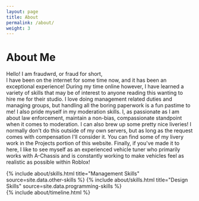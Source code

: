 ```yaml
---
layout: page
title: About
permalink: /about/
weight: 3
---
```


<link rel="shortcut icon" type="image/x-icon" href="{{ "/images/favicon.ico" | prepend: site.baseurl }}" >

# **About Me**

Hello! I am fraudwrd, or fraud for short,<br>
I have been on the internet for some time now, and it has been an exceptional experience! During my time online however, I have learned a variety of skills that may be of interest to anyone reading this wanting to hire me for their studio. I love doing management related duties and managing groups, but handling all the boring paperwork is a fun pastime to me! I also pride myself in my moderation skills. I, as passionate as I am about law enforcement, maintain a non-bias, compassionate standpoint when it comes to moderation. I can also brew up some pretty nice liveries! I normally don't do this outside of my own servers, but as long as the request comes with compensation I'll consider it. You can find some of my livery work in the Projects portion of this website. Finally, if you've made it to here, I like to see myself as an experienced
vehicle tuner who primarily works with A-Chassis and is constantly working to make vehicles feel as realistic as possible within Roblox!

<div class="row">
{% include about/skills.html title="Management Skills" source=site.data.other-skills %}
{% include about/skills.html title="Design Skills" source=site.data.programming-skills %}
</div>

<div class="row">
{% include about/timeline.html %}
</div>

<script>
document.addEventListener("DOMContentLoaded", function() {
    var attribution = document.getElementById("attribution");
    if (attribution) {
        attribution.style.display = "none";
    }
});    
</script>
